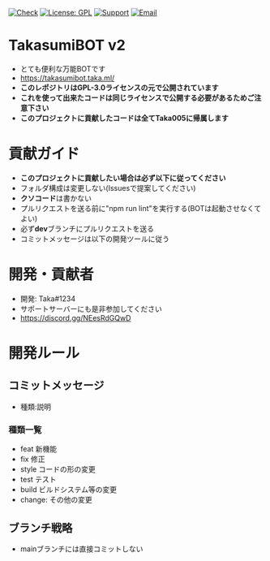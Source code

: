 [![Check](https://github.com/Taka005/TakasumiBOTv2/actions/workflows/check.yml/badge.svg?branch=dev)](https://github.com/Taka005/TakasumiBOTv2/actions/workflows/check.yml)
[![License: GPL](https://img.shields.io/badge/License-GPL-yellow.svg)](https://opensource.org/licenses/GPL-3.0)
[![Support](https://img.shields.io/discord/987698915820335124?color=5865f2&label=Discord&logo=Discord&logoColor=ffffff)](https://discord.gg/NEesRdGQwD)
[![Email](https://img.shields.io/badge/email-takasumibot@gmail.com-blue.svg?style=flat)](mailto:takasumibot@gmail.com)
# TakasumiBOT v2
- とても便利な万能BOTです
- https://takasumibot.taka.ml/
- **このレポジトリはGPL-3.0ライセンスの元で公開されています**
- **これを使って出来たコードは同じライセンスで公開する必要があるためご注意下さい**
- **このプロジェクトに貢献したコードは全てTaka005に帰属します**
# 貢献ガイド
- **このプロジェクトに貢献したい場合は必ず以下に従ってください**
- フォルダ構成は変更しない(Issuesで提案してください)
- **クソコード**は書かない
- プルリクエストを送る前に"npm run lint"を実行する(BOTは起動させなくてよい)
- 必ず**dev**ブランチにプルリクエストを送る
- コミットメッセージは以下の開発ツールに従う
# 開発・貢献者
- 開発: Taka#1234
- サポートサーバーにも是非参加してください
- https://discord.gg/NEesRdGQwD
# 開発ルール
## コミットメッセージ
- 種類:説明 
### 種類一覧
- feat 新機能
- fix 修正
- style コードの形の変更
- test テスト
- build ビルドシステム等の変更
- change: その他の変更
## ブランチ戦略
- mainブランチには直接コミットしない